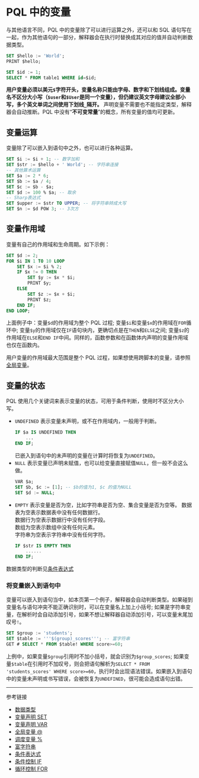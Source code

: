 # PQL 中的变量

与其他语言不同，PQL 中的变量除了可以进行运算之外，还可以和 SQL 语句写在一起，作为其他语句的一部分，解释器会在执行时替换成其对应的值并自动判断数据类型。

```sql
SET $hello := 'World';
PRINT $hello;

SET $id := 1;
SELECT * FROM table1 WHERE id=$id;
```

**用户变量必须以美元`$`字符开头，变量名称只能由字母、数字和下划线组成。变量名不区分大小写（`$user`和`$User`是同一个变量），但仍建议英文字母建议全部小写，多个英文单词之间使用下划线`_`隔开。** 声明变量不需要也不能指定类型，解释器会自动推断。PQL 中没有“**不可变常量**”的概念，所有变量的值均可更新。

## 变量运算

变量除了可以嵌入到语句中之外，也可以进行各种运算。

```sql
SET $i := $i + 1; -- 数字加和
SET $str := $hello + ' World'; -- 字符串连接
-- 其他算术运算
SET $a := 2 * 6;
SET $b := $a / 4;
SET $c := $b - $a;
SET $d := 100 % $a; -- 取余
-- Sharp表达式
SET $upper := $str TO UPPER; -- 将字符串转成大写
SET $n := $d POW 3; -- 3次方
```

## 变量作用域

变量有自己的作用域和生命周期。如下示例：

```sql
SET $d := 2;
FOR $i IN 1 TO 10 LOOP
    SET $x := $i % 2;
    IF $x != 0 THEN
        SET $y := $x * $i;
        PRINT $y;
    ELSE
        SET $z := $x + $i;
        PRINT $z;
    END IF;
END LOOP;
```

上面例子中：变量`$d`的作用域为整个 PQL 过程; 变量`$i`和变量`$x`的作用域在`FOR`循环中; 变量`$y`的作用域仅在`IF`语句块内，更确切点是在`THEN`和`ELSE`之间; 变量`$z`的作用域在`ELSE`和`END IF`中间。同样的，函数参数和在函数体内声明的变量作用域也仅在函数内。  

用户变量的作用域最大范围是整个 PQL 过程，如果想使用跨脚本的变量，请参照[全局变量](/pql/global-variable.md)。

## 变量的状态

PQL 使用几个关键词来表示变量的状态，可用于条件判断，使用时不区分大小写。

* `UNDEFINED` 表示变量未声明，或不在作用域内，一般用于判断。
    ```sql
    IF $a IS UNDEFINED THEN
        ...
    END IF;
    ```
    已嵌入到语句中的未声明的变量在计算时将恢复为`UNDEFINED`。
* `NULL` 表示变量已声明未赋值，也可以给变量直接赋值`NULL`，但一般不会这么做。
    ```sql
    VAR $a;
    SET $b, $c := [1]; -- $b的值为1, $c 的值为NULL
    SET $d := NULL;
    ```
* `EMPTY` 表示变量是否为空，比如字符串是否为空、集合变量是否为空等。
    数据表为空表示数据表中没有任何数据行。    
    数据行为空表示数据行中没有任何字段。    
    数组为空表示数组中没有任何元素。    
    字符串为空表示字符串中没有任何字符。  
    ```sql
    IF $str IS EMPTY THEN
        ......
    END IF;
    ```

数据类型的判断见[条件表达式](/pql/condition.md)

### 将变量嵌入到语句中

变量可以嵌入到语句当中，如本页第一个例子，解释器会自动判断类型。如果碰到变量名与语句冲突不能正确识别时，可以在变量名上加上小括号; 如果是字符串变量，在解析时会自动添加引号，如果不想让解释器自动添加引号，可以变量末尾加叹号`!`。

```sql
SET $group := 'students';
SET $table := '''$(group)_scores'''; -- 富字符串
GET # SELECT * FROM $table! WHERE score>=60;
```

上例中，如果变量`$group`引用时不加小括号，就会识别为`$group_scores`; 如果变量`$table`在引用时不加叹号，则会把语句解析为`SELECT * FROM 'students_scores' WHERE score>=60`，执行时会出现语法错误。如果嵌入到语句中的变量未声明或书写错误，会被恢复为`UNDEFINED`，很可能会造成语句出错。


---
参考链接

* [数据类型](/pql/datatype.md)
* [变量声明 SET](/pql/set.md)
* [变量声明 VAR](/pql/var.md)
* [全局变量 @](/pql/global-variable.md)
* [调度变量 %](/keeper/job-variable.md)
* [富字符串](/pql/rich.md)
* [条件表达式](/pql/condition.md)
* [条件控制 IF](/pql/if.md)
* [循环控制 FOR](/pql/for.md)